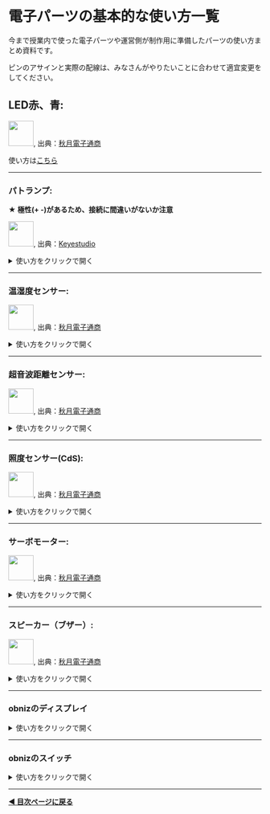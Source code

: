 # 電子パーツの基本的な使い方一覧

今まで授業内で使った電子パーツや運営側が制作用に準備したパーツの使い方まとめ資料です。

ピンのアサインと実際の配線は、みなさんがやりたいことに合わせて適宜変更をしてください。

## LED赤、青: 

<img src="https://akizukidenshi.com/img/goods/L/112519.jpg" width="50">, 出典：[秋月電子通商](https://akizukidenshi.com/catalog/g/g112519/)

使い方は[こちら](./led.md)

---

### パトランプ: 

**★ 極性(+ -)があるため、接続に間違いがないか注意**


<img src="https://ueeshop.ly200-cdn.com/u_file/UPAH/UPAH808/2108/products/14/69524b4790.jpg?x-oss-process=image/format,webp" width="50">, 出典：[Keyestudio](https://www.keyestudio.com/products/keyestudio-traffic-light-module-black-and-eco-friendly-for-arduino)

<details><summary>使い方をクリックで開く</summary>
1. obnizでの配線

<a href="https://gyazo.com/8464f2e5de5bac0515ec7b4cea9d4b96"><img src="https://i.gyazo.com/8464f2e5de5bac0515ec7b4cea9d4b96.jpg" alt="Image from Gyazo" width="500"/></a>


| 電子パーツの脚         | obnizピン         |
|--------------|---------------|
| GND  |  obnizの3番    |
|  G  |   obnizの4番   |
|  Y  |   obnizの5番   |
|  R  |   obnizの6番   |



2. 使うノードとつなぎ方
- injection
- obniz function
- debug

<a href="https://gyazo.com/4f52c51092088a407d00b64e5c347a12"><img src="https://i.gyazo.com/4f52c51092088a407d00b64e5c347a12.png" alt="Image from Gyazo" width="500"/></a>

3. 各ノードの設定方法

- injection

<a href="https://gyazo.com/ed7b5fc7363878099a5f6cf42314aae5"><img src="https://i.gyazo.com/ed7b5fc7363878099a5f6cf42314aae5.gif" alt="Image from Gyazo" width="500"/></a>


- obniz function

```javascript

obnizParts.light.single(msg.payload); //payloadの文字列がredなら赤、yellowなら黄色、greenなら緑で光らせる

return msg;


```


4. 初期化処理コードの編集

3番、4番、5番、6番に接続する例です。

```javascript

obnizParts.light = obniz.wired("Keyestudio_TrafficLight", {gnd:3, green:4, yellow:5, red:6});


```


5. 結果

injectionノードのボタンをクリックすると、赤いLEDが光ります。

injectionノードでpayloadの設定を「green」「yellow」に変更すると、違う色のLEDが光ります。


■ 参考資料
[obnizの公式ドキュメント: Keyestudio TrafficLight](https://docs.obniz.com/ja/sdk/parts/Keyestudio_TrafficLight/README.md)

</details>

---

### 温湿度センサー: 

<img src="https://akizukidenshi.com/img/goods/L/116732.jpg" width="50">, 出典：[秋月電子通商](https://akizukidenshi.com/catalog/g/g116732/)

<details><summary>使い方をクリックで開く</summary>
1. obnizでの配線

**★ 極性(+ -)があるため、接続に間違えがないか注意**


温湿度センサーの穴が空いている面からみて、左からobnizの0,1,2,3の順で繋いでください。


<a href="https://gyazo.com/66d9746a30db63c1e7f5aa03c6fbf614"><img src="https://i.gyazo.com/66d9746a30db63c1e7f5aa03c6fbf614.png" alt="Image from Gyazo" width="145"/></a>


| 電子パーツの脚         | obnizピン         |
|--------------|---------------|
|  1 |  obnizの0番    |
|  2  |   obnizの1番   |
|  3  |   obnizの2番   |
|  4  |   obnizの3番   |


<a href="https://gyazo.com/e97a9e811cfe8957128826720f509d20"><img src="https://i.gyazo.com/e97a9e811cfe8957128826720f509d20.jpg" alt="Image from Gyazo" width="500"/></a>
<a href="https://gyazo.com/634598ac1868f02bbd4100bd06af5a89"><img src="https://i.gyazo.com/634598ac1868f02bbd4100bd06af5a89.png" alt="Image from Gyazo" width="500"/></a>


※直接obnizにさしても動きますが、少しゆるいためブレッドボードを使います。

2. 使うノードとつなぎ方

- obniz repeat
- debug


<a href="https://gyazo.com/fde72c61d77a840518cbcf1f1122efdf"><img src="https://i.gyazo.com/fde72c61d77a840518cbcf1f1122efdf.png" alt="Image from Gyazo" width="500"/></a>


3. 各ノードの設定方法

- obniz repeat

```javascript

msg.payload = await obnizParts.dht20.getAllDataWait(); //温湿度センサーの値を、msg.payloadに格納する

return msg; //msg.payloadを出力する

```


4. 初期化処理コードの編集

0番、1番、2番、3番に接続した場合の例

```javascript

obnizParts.dht20 = obniz.wired("DHT20",{vcc:0, sda:1, gnd:2,  scl:3 ,voltage: "5v"}); //0,1,2,3番にピンをアサインし、電圧を5Vに設定


```


5. 結果

湿度と温度が表示されればOK。


<a href="https://gyazo.com/19e6853559ea5c1354c612a188e7dc18"><img src="https://i.gyazo.com/19e6853559ea5c1354c612a188e7dc18.png" alt="Image from Gyazo" width="432"/></a>


■ 参考資料
[データの中から特定の数値のみ取り出して使う方法: JSONデータの扱いについて」](./json-data.md)

</details>

---

### 超音波距離センサー: 

<img src="https://akizukidenshi.com/img/goods/L/111009.jpg" width="50">, 出典：[秋月電子通商](http://akizukidenshi.com/catalog/g/gM-11009/)


<details><summary>使い方をクリックで開く</summary>

超音波を発生し、物体に当たってから跳ね返ってくるまでの時間を計測することで、その対象物体との距離を算出できます。
距離を測るだけでなく、単純に目の前に人がいるかいないか、といった用途にも使えます。


1. obnizでの配線

<a href="https://gyazo.com/333e9751bf9f478ed388bc6bda7fa691"><img src="https://i.gyazo.com/333e9751bf9f478ed388bc6bda7fa691.jpg" alt="Image from Gyazo" width="500"/></a>

**★ 極性(+ -)があるため、接続に間違えがないか注意**


| 電子パーツの脚         | obnizピン         |
|--------------|---------------|
|  Gnd |  obnizの8番    |
|  Echo  |   obnizの9番   |
|  Trig  |   obnizの10番   |
|  Vcc  |   obnizの11番   |



2. 使うノードとつなぎ方

- obniz repeat
- dedbug

<a href="https://gyazo.com/f12a5b25d4c360c7e545ededed17019e"><img src="https://i.gyazo.com/f12a5b25d4c360c7e545ededed17019e.png" alt="Image from Gyazo" width="520"/></a>



3. 各ノードの設定方法

- obniz repeat

コードを書き換える

```javascript

msg.payload = await obnizParts.hcsr04.measureWait(); // センサーから取得した値をmsg.payloadに格納

return msg; //msg.payloadを出力

```

Intervalを書き換える。

単位はms（1000ms = 1秒）です。

図は1秒に1回取得する場合の設定です。

<a href="https://gyazo.com/8604f33b379baf4a666be0ab85ffdb16"><img src="https://i.gyazo.com/8604f33b379baf4a666be0ab85ffdb16.png" alt="Image from Gyazo" width="648"/></a>


4. 初期化処理コードの編集

8番,9番,10番,11番に接続する例です。

```javascript

obnizParts.hcsr04 = obniz.wired("HC-SR04",{ gnd:8, echo:9, trigger:10, vcc:11 }); //8,9,10,11番にピンを割り当てる


```


5. 結果

コンソールに距離の数値がでてくれば成功です！


■ 参考資料
[obnizの公式ドキュメント: 距離センサー](https://docs.obniz.com/ja/guides/obniz-starter-kit/use-parts/distance)
[取得した数値データを四捨五入したい: 計算処理いろいろ](./math-data.md)

</details>


---


### 照度センサー(CdS): 

<img src="https://akizukidenshi.com/img/goods/L/100110.jpg" width="50">, 出典：[秋月電子通商](https://akizukidenshi.com/catalog/g/g100110/)
<details><summary>使い方をクリックで開く</summary>
1. obnizでの配線

★極性なし



| 電子パーツの脚         | 接続先         |
|--------------|---------------|
|  ジャンパワイヤ赤 |   obnizの0番   |
|   ジャンパワイヤ白 |  obnizの1番    |
|   ジャンパワイヤ黒 |  obnizの2番    |

<img src="https://img.esa.io/uploads/production/attachments/3062/2019/06/20/8131/cbd3510a-9c8f-47eb-84c8-b99edb9c8336.jpg" width="500">


<img src="https://img.esa.io/uploads/production/attachments/3062/2019/06/20/8131/1b53f227-13cb-4f93-86bc-26d7673c834c.jpg" width="500">



2. 使うノードとつなぎ方

3. 各ノードの設定方法


- obniz repeat

```javascript

var voltage = await obniz.ad1.getWait(); //ピン1からアナログ（光の強さ）をデジタル信号に変換した値を取得

obniz.display.print(voltage)
msg.payload = voltage;

return msg;

```

ad1: Analogデータ（光の強さ）をDigital信号に変換して取得する1番、の意味

6番から分圧の値を取得する場合は、ad6とします。

```javascript
var voltage = await obniz.ad6.getWait(); //ピン6からアナログ（光の強さ）をデジタル信号に変換した値を取得

```



4. 初期化処理コードの編集

```javascript

obniz.io0.output(true); //io0番を5vに
obniz.io2.output(false); //io2番をGNDに


```

赤い線を5番に、白い線を7番につなぐ場合は下記のように変更してください。

```javascript

obniz.io5.output(true); //io5番を5vに
obniz.io7.output(false); //io7番をGNDに


```



5. 結果

明るさに応じてコンソールに表示されている数値が変動すれば成功です。

■ 参考資料
[obnizの公式ドキュメント: obniz AD](https://docs.obniz.com/ja/reference/common/ad)

</details>

---


### サーボモーター: 

<img src="https://akizukidenshi.com/img/goods/L/108761.jpg" width="50">, 出典：[秋月電子通商](https://akizukidenshi.com/catalog/g/g108761/)
<details><summary>使い方をクリックで開く</summary>
1. obnizでの配線

**★ 極性(+ -)があるため、接続に間違えがないか注意**


| サーボモーター         | ジャンパワイヤー         | obnizピン|
|--------------|---------------|-------|
| 茶  |   白   |  マイナス-    |
| 橙   |  赤    |  プラス+     |
| 黄   |  青    |  obniz2番     |

サーボモーター茶 - ジャンパワイヤ白
サーボモーター橙 - ジャンパワイヤ赤
サーボモーター黄 - ジャンパワイヤ青

<img src="https://i.gyazo.com/7569445e6968343962bec179da49a56c.jpg" width="500"/>

<img src="https://i.gyazo.com/fe68ac7ea4bd5bd203b84ffd06ec8461.png" width="500"/>

<img src="https://i.gyazo.com/78e42de894f9c2714afc006e27a0f521.png" width="500"/>


2. 使うノードとつなぎ方
- inject 2つ
- obniz function
- debug

<a href="https://gyazo.com/07730ffe37a53eb5df08aeb35f617eec"><img src="https://i.gyazo.com/07730ffe37a53eb5df08aeb35f617eec.png" alt="Image from Gyazo" width="500"/></a>

3. 各ノードの設定方法

- - inject 2つ

msg.payloadの値を、「数値」「任意の角度」にそれぞれ設定。

例は、30度と90度にサーボモーターを動かす場合

<a href="https://gyazo.com/386a1d891e3183372b7ee03d7ad49881"><img src="https://i.gyazo.com/386a1d891e3183372b7ee03d7ad49881.gif" alt="Image from Gyazo" width="500"/></a>

- obniz function

```javascript

obnizParts.servo.angle(msg.payload); //msg.payloadの角度にサーボモーターを動かす

return msg //msgを出力


```


4. 初期化処理コードの編集

```javascript

obnizParts.servo = obniz.wired("ServoMotor",{ signal:2 }); //サーボモーターをどのくらい回すかの信号を2番に設定


```


5. 結果

■ 参考資料
[obnizの公式ドキュメント: ](https://docs.obniz.com/ja/sdk/parts/ServoMotor/README.md)

</details>



---


### スピーカー（ブザー）: 

<img src="https://akizukidenshi.com/img/goods/L/104118.jpg" width="50">, 出典：[秋月電子通商](http://akizukidenshi.com/catalog/g/gP-04118/)
<details><summary>使い方をクリックで開く</summary>
1. obnizでの配線

<a href="https://gyazo.com/081b807593f7bf2ab4725e5d44952a99"><img src="https://i.gyazo.com/081b807593f7bf2ab4725e5d44952a99.jpg" alt="Image from Gyazo" width="500"/></a>

★ 極性(+ -)なし


| 電子パーツの脚         | 接続先         |
|--------------|---------------|
| スピーカーの脚 |   5   |
| スピーカーの脚  |   6   |


2. 使うノードとつなぎ方

- inject
- obniz function

<a href="https://gyazo.com/73e158660e203bf7934600714130de7d"><img src="https://i.gyazo.com/73e158660e203bf7934600714130de7d.png" alt="Image from Gyazo" width="400"/></a>

3. 各ノードの設定方法

- inject

msg.payloadを「数値」「1000」（数字は任意で変更してください。単位はヘルツ。）

<a href="https://gyazo.com/7cbace6d7c01f7290f91907f14c2bd87"><img src="https://i.gyazo.com/7cbace6d7c01f7290f91907f14c2bd87.gif" alt="Image from Gyazo" width="500"/></a>


- obniz function

```javascript
obnizParts.Speaker.play(msg.payload); // msg.payloadで受け取った値（ヘルツ）の音を鳴らす
await obniz.wait(1000); //1秒待つ
obnizParts.Speaker.stop(); //止める
```


4. 初期化処理コードの編集

5番と6番に接続する例です。

```javascript
obnizParts.Speaker = obniz.wired("Speaker",{ signal:5, gnd:6 }); 
```


5. 結果

1000Hzの音が鳴り、1秒すると止まる。


■ 参考資料
[obnizの公式ドキュメント: ](https://docs.obniz.com/ja/sdk/parts/Speaker/README.md)

- 音階の表


| 音階 | 周波数[Hz] |
| ---- | ---------- |
| ド   | 523        |
| レ   | 587        |
| ミ   | 659        |
| ファ | 698        |
| ソ   | 784        |
| ラ   | 880        |
| シ   | 988        |
| ド   | 1046       |


ドレミを1秒ずつ鳴らすサンプル

```javascript

obnizParts.Speaker.play(523); // 1000Hz で音を鳴らす
await obniz.wait(1000); //1秒待つ
obnizParts.Speaker.play(587); // 1000Hz で音を鳴らす
await obniz.wait(1000); //1秒待つ
obnizParts.Speaker.play(659); // 1000Hz で音を鳴らす
await obniz.wait(1000); //1秒待つ
obnizParts.Speaker.stop(); 

```


</details>



---


### obnizのディスプレイ

<details><summary>使い方をクリックで開く</summary>

1. ノードを配置し以下のように接続

- injectionノード
- obniz functionノード
- debugノード

<a href="https://gyazo.com/7fa3c7aa64ed04f781179a09fd38c255"><img src="https://i.gyazo.com/7fa3c7aa64ed04f781179a09fd38c255.png" alt="Image from Gyazo" width="464"/></a>

2. obniz functionノードのコードに以下を記載

```javascript

obniz.display.clear();//画面を消去
obniz.display.print(msg.payload);//msg.payloadの内容をディスプレイに表示

```

3. injectノードを以下のように設定

「文字列」に設定し、

<img src="https://i.gyazo.com/55b213766fe04898d7926cc85d7738d3.png" width="500">

テキスト`Hello!`を入力してください。

<a href="https://gyazo.com/31c4c8e6af60165ba8017d2a9ade296b"><img src="https://i.gyazo.com/31c4c8e6af60165ba8017d2a9ade296b.png" alt="Image from Gyazo" width="500"/></a>


5. 結果

injectionノードをクリックしてディスプレイにテキストが出ればOKです。

<a href="https://gyazo.com/03c351fabc467739a062d523f9a2622d"><img src="https://i.gyazo.com/03c351fabc467739a062d523f9a2622d.jpg" alt="Image from Gyazo" width="500"/></a>

■ 参考資料
[obnizの公式ドキュメント: ディスプレイ](https://docs.obniz.com/ja/reference/common/display#%E6%8F%8F%E7%94%BB%E9%96%A2%E6%95%B0)

</details>


---


### obnizのスイッチ

<details><summary>使い方をクリックで開く</summary>

1. 使うノードとつなぎ方

- obniz repeat
- debug

<a href="https://gyazo.com/487d1ea101c3f910198c6ca3a1dd431d"><img src="https://i.gyazo.com/487d1ea101c3f910198c6ca3a1dd431d.png" alt="Image from Gyazo" width="300"/></a>

2. 各ノードの設定方法

- obniz repeat

```javascript

msg.payload = await obniz.switch.getWait(); //msg.payloadにobnizのスイッチの状態を格納

return msg; //msg.payloadを出力

```


3. 結果

コンソールにスイッチの状態が出力されるのを確認してください。

- 押していないとき: none
- 押したとき: push
- 右に倒したとき: right
- 左に倒したとき: left

■ 参考資料
[obnizの公式ドキュメント: スイッチ](https://docs.obniz.com/ja/reference/common/switch)

</details>



---

**[◀ 目次ページに戻る](./readme.md)**
